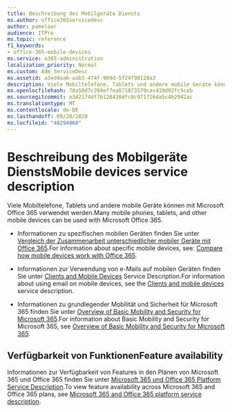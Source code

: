 ```yaml
---
title: Beschreibung des Mobilgeräte Diensts
ms.author: office365servicedesc
author: pamelaar
audience: ITPro
ms.topic: reference
f1_keywords:
- office-365-mobile-devices
ms.service: o365-administration
localization_priority: Normal
ms.custom: Adm_ServiceDesc
ms.assetid: a3ed4aa6-aab3-474f-909d-5f24f98128a3
description: Viele Mobiltelefone, Tablets und andere mobile Geräte können mit Microsoft Office 365 verwendet werden.
ms.openlocfilehash: 78a58d7c394ef7ea871873570cac419d92fc5ceb
ms.sourcegitcommit: e342174df76128430dfc8c971716da5c4b2942ac
ms.translationtype: MT
ms.contentlocale: de-DE
ms.lasthandoff: 09/28/2020
ms.locfileid: "48294068"
---
```

# <a name="mobile-devices-service-description"></a><span data-ttu-id="81fd4-103">Beschreibung des Mobilgeräte Diensts</span><span class="sxs-lookup"><span data-stu-id="81fd4-103">Mobile devices service description</span></span>

<span data-ttu-id="81fd4-104">Viele Mobiltelefone, Tablets und andere mobile Geräte können mit Microsoft Office 365 verwendet werden.</span><span class="sxs-lookup"><span data-stu-id="81fd4-104">Many mobile phones, tablets, and other mobile devices can be used with Microsoft Office 365.</span></span> 
  
- <span data-ttu-id="81fd4-105">Informationen zu spezifischen mobilen Geräten finden Sie unter [Vergleich der Zusammenarbeit unterschiedlicher mobiler Geräte mit Office 365](https://go.microsoft.com/fwlink/p/?LinkId=282337).</span><span class="sxs-lookup"><span data-stu-id="81fd4-105">For information about specific mobile devices, see: [Compare how mobile devices work with Office 365](https://go.microsoft.com/fwlink/p/?LinkId=282337).</span></span>
    
- <span data-ttu-id="81fd4-106">Informationen zur Verwendung von e-Mails auf mobilen Geräten finden Sie unter [Clients and Mobile Devices](../exchange-online-service-description/clients-and-mobile-devices.md) Service Description.</span><span class="sxs-lookup"><span data-stu-id="81fd4-106">For information about using email on mobile devices, see the [Clients and mobile devices](../exchange-online-service-description/clients-and-mobile-devices.md) service description.</span></span> 
    
- <span data-ttu-id="81fd4-107">Informationen zu grundlegender Mobilität und Sicherheit für Microsoft 365 finden Sie unter [Overview of Basic Mobility and Security for Microsoft 365](https://go.microsoft.com/fwlink/?linkid=808602).</span><span class="sxs-lookup"><span data-stu-id="81fd4-107">For information about Basic Mobility and Security for Microsoft 365, see [Overview of Basic Mobility and Security for Microsoft 365](https://go.microsoft.com/fwlink/?linkid=808602).</span></span>
    
## <a name="feature-availability"></a><span data-ttu-id="81fd4-108">Verfügbarkeit von Funktionen</span><span class="sxs-lookup"><span data-stu-id="81fd4-108">Feature availability</span></span>

<span data-ttu-id="81fd4-109">Informationen zur Verfügbarkeit von Features in den Plänen von Microsoft 365 und Office 365 finden Sie unter [Microsoft 365 und Office 365 Platform Service Description](office-365-platform-service-description.md).</span><span class="sxs-lookup"><span data-stu-id="81fd4-109">To view feature availability across Microsoft 365 and Office 365 plans, see [Microsoft 365 and Office 365 platform service description](office-365-platform-service-description.md).</span></span>
  

